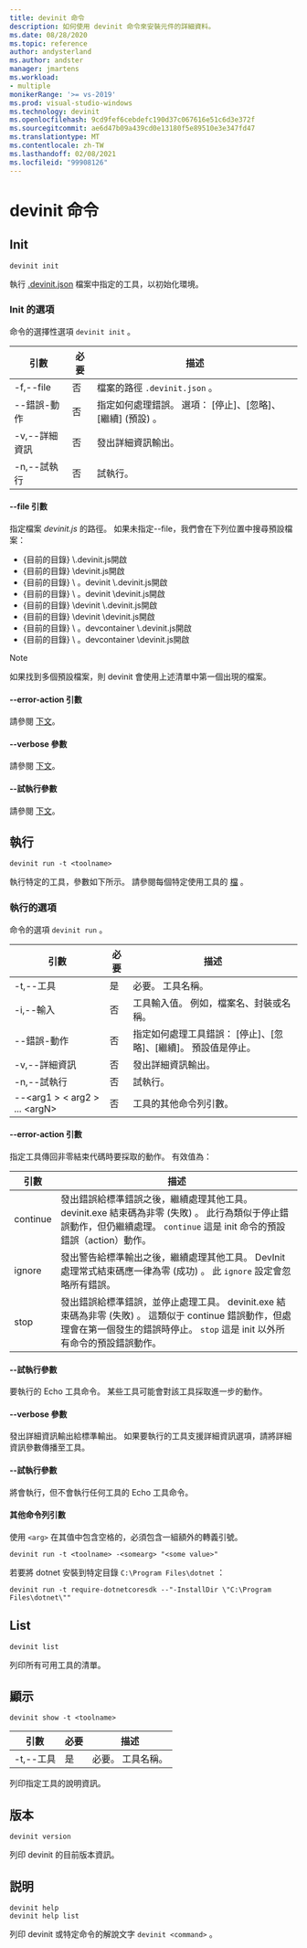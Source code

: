 ```yaml
---
title: devinit 命令
description: 如何使用 devinit 命令來安裝元件的詳細資料。
ms.date: 08/28/2020
ms.topic: reference
author: andysterland
ms.author: andster
manager: jmartens
ms.workload:
- multiple
monikerRange: '>= vs-2019'
ms.prod: visual-studio-windows
ms.technology: devinit
ms.openlocfilehash: 9cd9fef6cebdefc190d37c067616e51c6d3e372f
ms.sourcegitcommit: ae6d47b09a439cd0e13180f5e89510e3e347fd47
ms.translationtype: MT
ms.contentlocale: zh-TW
ms.lasthandoff: 02/08/2021
ms.locfileid: "99908126"
---
```

# <a name="devinit-commands"></a>devinit 命令

## <a name="init"></a>Init

```console
devinit init
```

執行 [.devinit.json](devinit-json.md) 檔案中指定的工具，以初始化環境。

### <a name="options-for-init"></a>Init 的選項

命令的選擇性選項 `devinit init` 。

| 引數             | 必要 | 描述                                                               |
|----------------------|----------|---------------------------------------------------------------------------|
| -f,--file            | 否       | 檔案的路徑 `.devinit.json` 。                                         |
| --錯誤-動作       | 否       | 指定如何處理錯誤。 選項： [停止]、[忽略]、[繼續] (預設) 。|
| -v,--詳細資訊         | 否       | 發出詳細資訊輸出。                                                      |
| -n,--試執行         | 否       | 試執行。                                                                  |

#### <a name="--file-argument"></a>--file 引數

指定檔案 _devinit.js_ 的路徑。 如果未指定--file，我們會在下列位置中搜尋預設檔案：

* {目前的目錄} \\.devinit.js開啟
* {目前的目錄} \\devinit.js開啟
* {目前的目錄} \\ 。devinit \\.devinit.js開啟
* {目前的目錄} \\ 。devinit \\devinit.js開啟
* {目前的目錄} \\devinit \\.devinit.js開啟
* {目前的目錄} \\devinit \\devinit.js開啟
* {目前的目錄} \\ 。devcontainer \\.devinit.js開啟
* {目前的目錄} \\ 。devcontainer \\devinit.js開啟

> [!NOTE]
> 如果找到多個預設檔案，則 devinit 會使用上述清單中第一個出現的檔案。

#### <a name="--error-action-argument"></a>--error-action 引數

請參閱 [下文](#options-for-run)。

#### <a name="--verbose-switch"></a>--verbose 參數

請參閱 [下文](#options-for-run)。

#### <a name="--dry-run-switch"></a>--試執行參數

請參閱 [下文](#options-for-run)。

## <a name="run"></a>執行

```console
devinit run -t <toolname>
```

執行特定的工具，參數如下所示。 請參閱每個特定使用工具的 [檔](devinit-tool-list.md) 。

### <a name="options-for-run"></a>執行的選項

命令的選項 `devinit run` 。

| 引數                                      | 必要 | 描述                                                                          |
|-----------------------------------------------|----------|--------------------------------------------------------------------------------------|
| -t,--工具                                     | 是      | 必要。 工具名稱。                                                             |
| -i,--輸入                                    | 否       | 工具輸入值。 例如，檔案名、封裝或名稱。                     |
| --錯誤-動作                                | 否       | 指定如何處理工具錯誤： [停止]、[忽略]、[繼續]。 預設值是停止。 |
| -v,--詳細資訊                                  | 否       | 發出詳細資訊輸出。                                                                 |
| -n,--試執行                                  | 否       | 試執行。                                                                             |
| --&lt;arg1 &gt; &lt; arg2 &gt; ... &lt;argN&gt;  | 否       | 工具的其他命令列引數。                                       |

#### <a name="--error-action-argument"></a>--error-action 引數

指定工具傳回非零結束代碼時要採取的動作。 有效值為：

| 引數 | 描述                                                                                                                                                                                                                                                                           |
|----------|---------------------------------------------------------------------------------------------------------------------------------------------------------------------------------------------------------------------------------------------------------------------------------------|
| continue | 發出錯誤給標準錯誤之後，繼續處理其他工具。 devinit.exe 結束碼為非零 (失敗) 。 此行為類似于停止錯誤動作，但仍繼續處理。 `continue` 這是 init 命令的預設錯誤（action）動作。              |
| ignore   | 發出警告給標準輸出之後，繼續處理其他工具。 DevInit 處理常式結束碼應一律為零 (成功) 。 此 `ignore` 設定會忽略所有錯誤。                                                                                                      |
| stop     | 發出錯誤給標準錯誤，並停止處理工具。 devinit.exe 結束碼為非零 (失敗) 。 這類似于 continue 錯誤動作，但處理會在第一個發生的錯誤時停止。 `stop` 這是 init 以外所有命令的預設錯誤動作。 |

#### <a name="--dry-run-switch"></a>--試執行參數

要執行的 Echo 工具命令。 某些工具可能會對該工具採取進一步的動作。 

#### <a name="--verbose-switch"></a>--verbose 參數

發出詳細資訊輸出給標準輸出。 如果要執行的工具支援詳細資訊選項，請將詳細資訊參數傳播至工具。

#### <a name="--dry-run-switch"></a>--試執行參數

將會執行，但不會執行任何工具的 Echo 工具命令。

#### <a name="additional-command-line-arguments"></a>其他命令列引數

使用 `<arg>` 在其值中包含空格的，必須包含一組額外的轉義引號。

```console
devinit run -t <toolname> -<somearg> "<some value>"
```

若要將 dotnet 安裝到特定目錄 `C:\Program Files\dotnet` ：

```console
devinit run -t require-dotnetcoresdk --"-InstallDir \"C:\Program Files\dotnet\""
```

## <a name="list"></a>List

```console
devinit list
```

列印所有可用工具的清單。

## <a name="show"></a>顯示

```console
devinit show -t <toolname>
```

| 引數       | 必要 | 描述                                                                          |
|----------------|----------|--------------------------------------------------------------------------------------|
| -t,--工具      | 是      | 必要。 工具名稱。                                                             |

列印指定工具的說明資訊。

## <a name="version"></a>版本

```console
devinit version
```

列印 devinit 的目前版本資訊。

## <a name="help"></a>説明

```console
devinit help
devinit help list
```

列印 devinit 或特定命令的解說文字 `devinit <command>` 。
 
